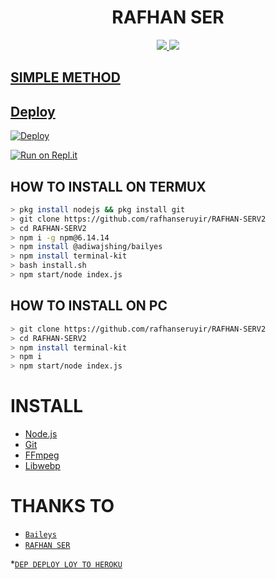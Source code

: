 <div align="center">


# RAFHAN SER

>
>
>
</div>
<p align="center">
  <a href="https://instagram.com/47__Rider____kid."><img src="https://img.shields.io/badge/Instagram-E4405F?style=for-the-badge&logo=instagram&logoColor=white"/> 
  <a href="https://wa.me/919745310120"><img src="https://img.shields.io/badge/WhatsApp-25D366?style=for-the-badge&logo=whatsapp&logoColor=white" />
</p>

## SIMPLE METHOD
    
## Deploy
[![Deploy](https://www.herokucdn.com/deploy/button.svg)](https://heroku.com/deploy?template=https://github.com/sk-ser/RAFHAN-SERV3/)

[![Run on Repl.it](https://repl.it/badge/github/quiec/whatsAlfa)](https://replit.com/@rafhanseruyir/RAFHAN-SERV2-Qr-code?v=1)

## HOW TO INSTALL ON TERMUX
```bash
> pkg install nodejs && pkg install git
> git clone https://github.com/rafhanseruyir/RAFHAN-SERV2
> cd RAFHAN-SERV2
> npm i -g npm@6.14.14
> npm install @adiwajshing/bailyes
> npm install terminal-kit
> bash install.sh
> npm start/node index.js
```
## HOW TO INSTALL ON PC
```bash
> git clone https://github.com/rafhanseruyir/RAFHAN-SERV2
> cd RAFHAN-SERV2
> npm install terminal-kit
> npm i
> npm start/node index.js
```

# INSTALL
* [Node.js](https://nodejs.org/en/)
* [Git](https://github.com/aneeslub/paul-walker) 
* [FFmpeg](https://github.com/BtbN/FFmpeg-Builds/releases/download/autobuild-2020-12-08-13-03/ffmpeg-n4.3.1-26-gca55240b8c-win64-gpl-4.3.zip)
* [Libwebp](https://developers.google.com/speed/webp/download)

# THANKS TO
* [`Baileys`](https://github.com/adiwajshing/Baileys) 
* [`RAFHAN SER`](https://github.com/KANNANSIR) 


*[`DEP DEPLOY LOY TO HEROKU`](https://heroku.com/deploy?template=https://github.com/rafhanseruyir/RAFHAN-SERV2/)
